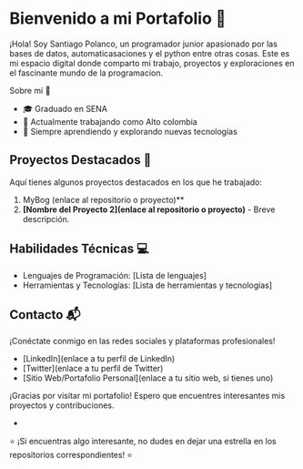 # Bienvenido a mi Portafolio 👋

¡Hola! Soy Santiago Polanco, un programador junior apasionado por las bases de datos, automaticasaciones y el python entre otras cosas. Este es mi espacio digital donde comparto mi trabajo, proyectos y exploraciones en el fascinante mundo de la programacion.

Sobre mí 🚀

- 🎓 Graduado en SENA
- 💼 Actualmente trabajando como Alto colombia
- 🌱 Siempre aprendiendo y explorando nuevas tecnologías

## Proyectos Destacados 🌟

Aquí tienes algunos proyectos destacados en los que he trabajado:

1. MyBog (enlace al repositorio o proyecto)** 
2. **[Nombre del Proyecto 2](enlace al repositorio o proyecto)** - Breve descripción.


## Habilidades Técnicas 💻

- Lenguajes de Programación: [Lista de lenguajes]
- Herramientas y Tecnologías: [Lista de herramientas y tecnologías]

## Contacto 📬

¡Conéctate conmigo en las redes sociales y plataformas profesionales!

- [LinkedIn](enlace a tu perfil de LinkedIn)
- [Twitter](enlace a tu perfil de Twitter)
- [Sitio Web/Portafolio Personal](enlace a tu sitio web, si tienes uno)

¡Gracias por visitar mi portafolio! Espero que encuentres interesantes mis proyectos y contribuciones.

-

⭐️ ¡Si encuentras algo interesante, no dudes en dejar una estrella en los repositorios correspondientes! ⭐️
